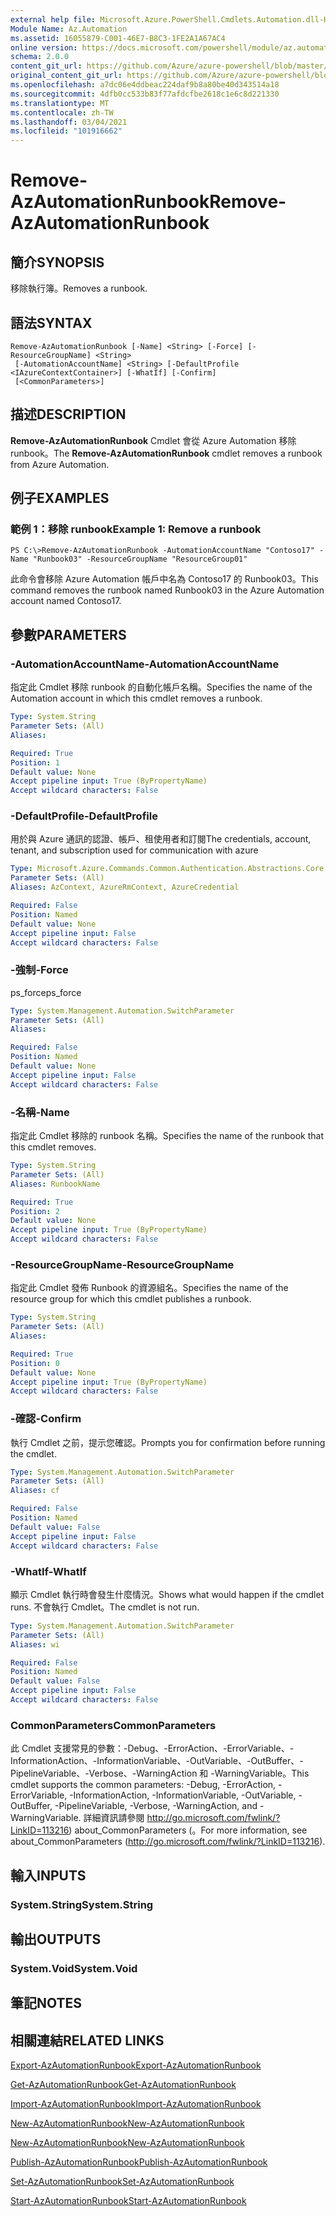 ```yaml
---
external help file: Microsoft.Azure.PowerShell.Cmdlets.Automation.dll-Help.xml
Module Name: Az.Automation
ms.assetid: 16055879-C001-46E7-B8C3-1FE2A1A67AC4
online version: https://docs.microsoft.com/powershell/module/az.automation/remove-azautomationrunbook
schema: 2.0.0
content_git_url: https://github.com/Azure/azure-powershell/blob/master/src/Automation/Automation/help/Remove-AzAutomationRunbook.md
original_content_git_url: https://github.com/Azure/azure-powershell/blob/master/src/Automation/Automation/help/Remove-AzAutomationRunbook.md
ms.openlocfilehash: a7dc06e4ddbeac224daf9b8a80be40d343514a18
ms.sourcegitcommit: 4dfb0cc533b83f77afdcfbe2618c1e6c8d221330
ms.translationtype: MT
ms.contentlocale: zh-TW
ms.lasthandoff: 03/04/2021
ms.locfileid: "101916662"
---
```

# <span data-ttu-id="c63e7-101">Remove-AzAutomationRunbook</span><span class="sxs-lookup"><span data-stu-id="c63e7-101">Remove-AzAutomationRunbook</span></span>

## <span data-ttu-id="c63e7-102">簡介</span><span class="sxs-lookup"><span data-stu-id="c63e7-102">SYNOPSIS</span></span>
<span data-ttu-id="c63e7-103">移除執行簿。</span><span class="sxs-lookup"><span data-stu-id="c63e7-103">Removes a runbook.</span></span>

## <span data-ttu-id="c63e7-104">語法</span><span class="sxs-lookup"><span data-stu-id="c63e7-104">SYNTAX</span></span>

```
Remove-AzAutomationRunbook [-Name] <String> [-Force] [-ResourceGroupName] <String>
 [-AutomationAccountName] <String> [-DefaultProfile <IAzureContextContainer>] [-WhatIf] [-Confirm]
 [<CommonParameters>]
```

## <span data-ttu-id="c63e7-105">描述</span><span class="sxs-lookup"><span data-stu-id="c63e7-105">DESCRIPTION</span></span>
<span data-ttu-id="c63e7-106">**Remove-AzAutomationRunbook** Cmdlet 會從 Azure Automation 移除 runbook。</span><span class="sxs-lookup"><span data-stu-id="c63e7-106">The **Remove-AzAutomationRunbook** cmdlet removes a runbook from Azure Automation.</span></span>

## <span data-ttu-id="c63e7-107">例子</span><span class="sxs-lookup"><span data-stu-id="c63e7-107">EXAMPLES</span></span>

### <span data-ttu-id="c63e7-108">範例 1：移除 runbook</span><span class="sxs-lookup"><span data-stu-id="c63e7-108">Example 1: Remove a runbook</span></span>
```
PS C:\>Remove-AzAutomationRunbook -AutomationAccountName "Contoso17" -Name "Runbook03" -ResourceGroupName "ResourceGroup01"
```

<span data-ttu-id="c63e7-109">此命令會移除 Azure Automation 帳戶中名為 Contoso17 的 Runbook03。</span><span class="sxs-lookup"><span data-stu-id="c63e7-109">This command removes the runbook named Runbook03 in the Azure Automation account named Contoso17.</span></span>

## <span data-ttu-id="c63e7-110">參數</span><span class="sxs-lookup"><span data-stu-id="c63e7-110">PARAMETERS</span></span>

### <span data-ttu-id="c63e7-111">-AutomationAccountName</span><span class="sxs-lookup"><span data-stu-id="c63e7-111">-AutomationAccountName</span></span>
<span data-ttu-id="c63e7-112">指定此 Cmdlet 移除 runbook 的自動化帳戶名稱。</span><span class="sxs-lookup"><span data-stu-id="c63e7-112">Specifies the name of the Automation account in which this cmdlet removes a runbook.</span></span>

```yaml
Type: System.String
Parameter Sets: (All)
Aliases:

Required: True
Position: 1
Default value: None
Accept pipeline input: True (ByPropertyName)
Accept wildcard characters: False
```

### <span data-ttu-id="c63e7-113">-DefaultProfile</span><span class="sxs-lookup"><span data-stu-id="c63e7-113">-DefaultProfile</span></span>
<span data-ttu-id="c63e7-114">用於與 Azure 通訊的認證、帳戶、租使用者和訂閱</span><span class="sxs-lookup"><span data-stu-id="c63e7-114">The credentials, account, tenant, and subscription used for communication with azure</span></span>

```yaml
Type: Microsoft.Azure.Commands.Common.Authentication.Abstractions.Core.IAzureContextContainer
Parameter Sets: (All)
Aliases: AzContext, AzureRmContext, AzureCredential

Required: False
Position: Named
Default value: None
Accept pipeline input: False
Accept wildcard characters: False
```

### <span data-ttu-id="c63e7-115">-強制</span><span class="sxs-lookup"><span data-stu-id="c63e7-115">-Force</span></span>
<span data-ttu-id="c63e7-116">ps_force</span><span class="sxs-lookup"><span data-stu-id="c63e7-116">ps_force</span></span>

```yaml
Type: System.Management.Automation.SwitchParameter
Parameter Sets: (All)
Aliases:

Required: False
Position: Named
Default value: None
Accept pipeline input: False
Accept wildcard characters: False
```

### <span data-ttu-id="c63e7-117">-名稱</span><span class="sxs-lookup"><span data-stu-id="c63e7-117">-Name</span></span>
<span data-ttu-id="c63e7-118">指定此 Cmdlet 移除的 runbook 名稱。</span><span class="sxs-lookup"><span data-stu-id="c63e7-118">Specifies the name of the runbook that this cmdlet removes.</span></span>

```yaml
Type: System.String
Parameter Sets: (All)
Aliases: RunbookName

Required: True
Position: 2
Default value: None
Accept pipeline input: True (ByPropertyName)
Accept wildcard characters: False
```

### <span data-ttu-id="c63e7-119">-ResourceGroupName</span><span class="sxs-lookup"><span data-stu-id="c63e7-119">-ResourceGroupName</span></span>
<span data-ttu-id="c63e7-120">指定此 Cmdlet 發佈 Runbook 的資源組名。</span><span class="sxs-lookup"><span data-stu-id="c63e7-120">Specifies the name of the resource group for which this cmdlet publishes a runbook.</span></span>

```yaml
Type: System.String
Parameter Sets: (All)
Aliases:

Required: True
Position: 0
Default value: None
Accept pipeline input: True (ByPropertyName)
Accept wildcard characters: False
```

### <span data-ttu-id="c63e7-121">-確認</span><span class="sxs-lookup"><span data-stu-id="c63e7-121">-Confirm</span></span>
<span data-ttu-id="c63e7-122">執行 Cmdlet 之前，提示您確認。</span><span class="sxs-lookup"><span data-stu-id="c63e7-122">Prompts you for confirmation before running the cmdlet.</span></span>

```yaml
Type: System.Management.Automation.SwitchParameter
Parameter Sets: (All)
Aliases: cf

Required: False
Position: Named
Default value: False
Accept pipeline input: False
Accept wildcard characters: False
```

### <span data-ttu-id="c63e7-123">-WhatIf</span><span class="sxs-lookup"><span data-stu-id="c63e7-123">-WhatIf</span></span>
<span data-ttu-id="c63e7-124">顯示 Cmdlet 執行時會發生什麼情況。</span><span class="sxs-lookup"><span data-stu-id="c63e7-124">Shows what would happen if the cmdlet runs.</span></span>
<span data-ttu-id="c63e7-125">不會執行 Cmdlet。</span><span class="sxs-lookup"><span data-stu-id="c63e7-125">The cmdlet is not run.</span></span>

```yaml
Type: System.Management.Automation.SwitchParameter
Parameter Sets: (All)
Aliases: wi

Required: False
Position: Named
Default value: False
Accept pipeline input: False
Accept wildcard characters: False
```

### <span data-ttu-id="c63e7-126">CommonParameters</span><span class="sxs-lookup"><span data-stu-id="c63e7-126">CommonParameters</span></span>
<span data-ttu-id="c63e7-127">此 Cmdlet 支援常見的參數：-Debug、-ErrorAction、-ErrorVariable、-InformationAction、-InformationVariable、-OutVariable、-OutBuffer、-PipelineVariable、-Verbose、-WarningAction 和 -WarningVariable。</span><span class="sxs-lookup"><span data-stu-id="c63e7-127">This cmdlet supports the common parameters: -Debug, -ErrorAction, -ErrorVariable, -InformationAction, -InformationVariable, -OutVariable, -OutBuffer, -PipelineVariable, -Verbose, -WarningAction, and -WarningVariable.</span></span> <span data-ttu-id="c63e7-128">詳細資訊請參閱 http://go.microsoft.com/fwlink/?LinkID=113216) about_CommonParameters (。</span><span class="sxs-lookup"><span data-stu-id="c63e7-128">For more information, see about_CommonParameters (http://go.microsoft.com/fwlink/?LinkID=113216).</span></span>

## <span data-ttu-id="c63e7-129">輸入</span><span class="sxs-lookup"><span data-stu-id="c63e7-129">INPUTS</span></span>

### <span data-ttu-id="c63e7-130">System.String</span><span class="sxs-lookup"><span data-stu-id="c63e7-130">System.String</span></span>

## <span data-ttu-id="c63e7-131">輸出</span><span class="sxs-lookup"><span data-stu-id="c63e7-131">OUTPUTS</span></span>

### <span data-ttu-id="c63e7-132">System.Void</span><span class="sxs-lookup"><span data-stu-id="c63e7-132">System.Void</span></span>

## <span data-ttu-id="c63e7-133">筆記</span><span class="sxs-lookup"><span data-stu-id="c63e7-133">NOTES</span></span>

## <span data-ttu-id="c63e7-134">相關連結</span><span class="sxs-lookup"><span data-stu-id="c63e7-134">RELATED LINKS</span></span>

[<span data-ttu-id="c63e7-135">Export-AzAutomationRunbook</span><span class="sxs-lookup"><span data-stu-id="c63e7-135">Export-AzAutomationRunbook</span></span>](./Export-AzAutomationRunbook.md)

[<span data-ttu-id="c63e7-136">Get-AzAutomationRunbook</span><span class="sxs-lookup"><span data-stu-id="c63e7-136">Get-AzAutomationRunbook</span></span>](./Get-AzAutomationRunbook.md)

[<span data-ttu-id="c63e7-137">Import-AzAutomationRunbook</span><span class="sxs-lookup"><span data-stu-id="c63e7-137">Import-AzAutomationRunbook</span></span>](./Import-AzAutomationRunbook.md)

[<span data-ttu-id="c63e7-138">New-AzAutomationRunbook</span><span class="sxs-lookup"><span data-stu-id="c63e7-138">New-AzAutomationRunbook</span></span>](./New-AzAutomationRunbook.md)

[<span data-ttu-id="c63e7-139">New-AzAutomationRunbook</span><span class="sxs-lookup"><span data-stu-id="c63e7-139">New-AzAutomationRunbook</span></span>](./New-AzAutomationRunbook.md)

[<span data-ttu-id="c63e7-140">Publish-AzAutomationRunbook</span><span class="sxs-lookup"><span data-stu-id="c63e7-140">Publish-AzAutomationRunbook</span></span>](./Publish-AzAutomationRunbook.md)

[<span data-ttu-id="c63e7-141">Set-AzAutomationRunbook</span><span class="sxs-lookup"><span data-stu-id="c63e7-141">Set-AzAutomationRunbook</span></span>](./Set-AzAutomationRunbook.md)

[<span data-ttu-id="c63e7-142">Start-AzAutomationRunbook</span><span class="sxs-lookup"><span data-stu-id="c63e7-142">Start-AzAutomationRunbook</span></span>](./Start-AzAutomationRunbook.md)


